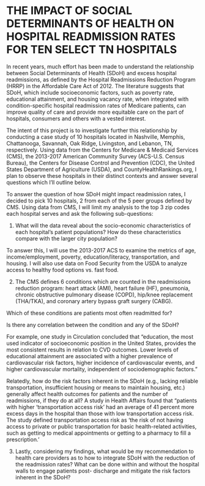 # THE IMPACT OF SOCIAL DETERMINANTS OF HEALTH ON HOSPITAL READMISSION RATES FOR TEN SELECT TN HOSPITALS
In recent years, much effort has been made to understand the relationship between Social
Determinants of Health (SDoH) and excess hospital readmissions, as defined by the Hospital
Readmissions Reduction Program (HRRP) in the Affordable Care Act of 2012. The literature
suggests that SDoH, which include socioeconomic factors, such as poverty rate, educational
attainment, and housing vacancy rate, when integrated with condition-specific hospital
readmission rates of Medicare patients, can improve quality of care and provide more
equitable care on the part of hospitals, consumers and others with a vested interest.


The intent of this project is to investigate further this relationship by conducting a case study of
10 hospitals located in Nashville, Memphis, Chattanooga, Savannah, Oak Ridge, Livingston, and Lebanon, TN, respectively.
Using data from the Centers for Medicare &amp; Medicaid Services (CMS), the 2013-2017 American
Community Survey (ACS-U.S. Census Bureau), the Centers for Disease Control and Prevention
(CDC), the United States Department of Agriculture (USDA), and CountyHealthRankings.org, I plan to observe these
hospitals in their distinct contexts and answer several questions which I’ll outline below. 

To answer the question of how SDoH might impact readmission rates, I decided to pick 10 
hospitals, 2 from each of the 5 peer groups defined by CMS.
Using data from CMS, I will limit my analysis to the top 3 zip codes each hospital serves and ask
the following sub-questions:

1) What will the data reveal about the socio-economic characteristics of each hospital’s
patient populations? How do these characteristics compare with the larger city
population?

To answer this, I will use the 2013-2017 ACS to examine the metrics of age,
income/employment, poverty, education/literacy, transportation, and housing. I will
also use data on Food Security from the USDA to analyze access to healthy food options
vs. fast food.

2) The CMS defines 6 conditions which are counted in the readmissions reduction
program: heart attack (AMI), heart failure (HF), pneumonia, chronic obstructive
pulmonary disease (COPD), hip/knee replacement (THA/TKA), and coronary artery
bypass graft surgery (CABG).

Which of these conditions are patients most often readmitted for?

Is there any correlation between the condition and any of the SDoH?

For example, one study in Circulation concluded that “education, the most used
indicator of socioeconomic position in the United States, provides the most consistent
results in relation to CVD outcomes. Lower levels of educational attainment are
associated with a higher prevalence of cardiovascular risk factors, higher incidence of
cardiovascular events, and higher cardiovascular mortality, independent of
sociodemographic factors.”

Relatedly, how do the risk factors inherent in the SDoH (e.g., lacking reliable
transportation, insufficient housing or means to maintain housing, etc.) generally affect
health outcomes for patients and the number of readmissions, if they do at all?
A study in Health Affairs found that “patients with higher ‘transportation access
risk’ had an average of 41 percent more excess days in the hospital than those
with low transportation access risk. The study defined transportation access risk as ‘the
risk of not having access to private or public transportation for basic health-related
activities, such as getting to medical appointments or getting to a pharmacy to fill a
prescription.’ 

3) Lastly, considering my findings, what would be my recommendation to health care
providers as to how to integrate SDoH with the reduction of the readmission rates?
What can be done within and without the hospital walls to engage patients post-
discharge and mitigate the risk factors inherent in the SDoH?

